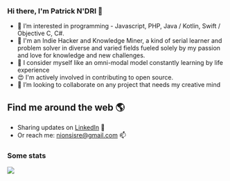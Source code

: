 ### Hi there, I'm Patrick N'DRI 👋

- 👀 I’m interested in programming - Javascript, PHP, Java / Kotlin, Swift / Objective C, C#.
- 🧠 I'm an Indie Hacker and Knowledge Miner, a kind of serial learner and problem solver in diverse and varied fields fueled solely by my passion and love for knowledge and new challenges.
- 🤖 I consider myself like an omni-modal model constantly learning by life experience
- 😍 I'm actively involved in contributing to open source.
- 💞️ I’m looking to collaborate on any project that needs my creative mind

## Find me around the web 🌎

- Sharing updates on [LinkedIn](https://www.linkedin.com/in/nionsisre/) 💼
- Or reach me: nionsisre@gmail.com 📫

### Some stats

<!--<img height="180em" src="https://github-readme-stats.vercel.app/api?username=nionsisre&show_icons=true&count_private=true" alt="Kouassi Nionsis-re NDRI's github stats" />
<img src="https://github-readme-stats.vercel.app/api/top-langs/?username=nionsisre&count_private=true&layout=compact&langs_count=10" alt="Kouassi Nionsis-re NDRI's github top languages" />

<img src="https://github-readme-streak-stats.herokuapp.com/?user=nionsisre&show_icons=true&count_private=true" />-->

![](http://github-profile-summary-cards.vercel.app/api/cards/profile-details?username=nionsisre&theme=github_dark)
